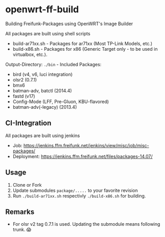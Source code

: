 # openwrt-ff-build
Building Freifunk-Packages using OpenWRT's Image Builder

All packages are built using shell scripts

* build-ar71xx.sh - Packages for ar71xx (Most TP-Link Models, etc.)
* build-x86.sh - Packages for x86 (Generic Target only - to be used in virtualbox, etc.).

Output-Directory: <code>./bin</code> - Included Packages:

* bird (v4, v6, luci integration)
* olsr2 (0.7.1)
* bmx6
* batman-adv, batctl  (2014.4)
* fastd (v17)
* Config-Mode (LFF, Pre-Gluon, KBU-flavored)
* batman-adv(-legacy) (2013.4)

CI-Integration
-------------------

All packages are built using jenkins

* Job: https://jenkins.ffm.freifunk.net/jenkins/view/misc/job/misc-packages/
* Deployment: https://jenkins.ffm.freifunk.net/files/packages-14.07/


Usage
--------------------------

1. Clone or Fork
1. Update submodules <code>package/.....</code> to your favorite revision
1. Run <code>./build-ar71xx.sh</code> respectivly <code>./build-x86.sh</code> for building.



Remarks
----------------------

* For olsr v2 tag 0.7.1 is used. Updating the submodule means following trunk. 😱
